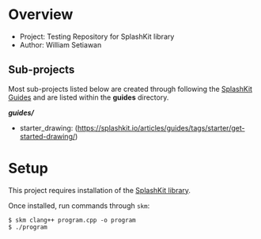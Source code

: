 # Overview

* Project: Testing Repository for SplashKit library
* Author: William Setiawan

## Sub-projects
Most sub-projects listed below are created through following the [SplashKit Guides](https://splashkit.io/articles/guides/) and are listed within the **guides** directory.

***guides/***
* starter_drawing: (https://splashkit.io/articles/guides/tags/starter/get-started-drawing/)

# Setup
This project requires installation of the [SplashKit library](https://splashkit.io/articles/installation/).

Once installed, run commands through `skm`:
```
$ skm clang++ program.cpp -o program
$ ./program
```
